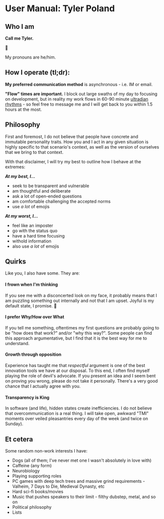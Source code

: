 # User Manual: Tyler Poland

## Who I am

**Call me Tyler.** 

👋  

My pronouns are he/him.

## How I operate (tl;dr):

**My preferred communication method** is asynchronous - i.e. IM or email.

**"Flow" times are important.**  I block out large swaths of my day to focusing on development, but in reality my work flows in 60-90 minute [ultradian rhythms](https://www.fastcompany.com/3013188/why-you-need-to-unplug-every-90-minutes) - so feel free to message me and I will get back to you within 1.5 hours at the most.

## **Philosophy**

First and foremost, I do not believe that people have concrete and immutable personality traits. How you and I act in any given situation is highly specific to that scenario's context, as well as the version of ourselves that we bring to that context. 

With that disclaimer, I will try my best to outline how I behave at the extremes:

***At my best, I...***
- seek to be transparent and vulnerable
- am thoughtful and deliberate
- ask a lot of open-ended questions
- am comfortable challenging the accepted norms
- use _a lot_ of emojis

***At my worst, I...***
- feel like an imposter
- go with the status quo
- have a hard time focusing
- withold information
- also use _a lot_ of emojis

## Quirks
Like you, I also have some. They are:

#### **I frown when I'm thinking**  
If you see me with a disconcerted look on my face, it probably means that I am puzzling something out internally and not that I am upset. Joyful is my default state, I promise. 🙂

#### **I prefer Why/How over What**
 If you tell me something, oftentimes my first questions are probably going to be "how does that work?" and/or "why this way?". Some people can find this approach argumentative, but I find that it is the best way for me to understand.

#### **Growth through opposition** 
Experience has taught me that _respectful_ argument is one of the best innovation tools we have at our disposal. To this end, I often find myself playing the role of devil's advocate. If you present an idea and I seem bent on proving you wrong, please do not take it personally. There's a very good chance that I actually agree with you.

#### **Transparency is King** 
In software (and life), hidden states create inefficiencies. I do not believe that overcommunication is a real thing. I will take open, awkward "TMI" moments over veiled pleasantries every day of the week (and twice on Sunday).

## **Et cetera**

Some random non-work interests I have:
- Dogs (all of them; I've never met one I wasn't absolutely in love with)
- Caffeine (any form)
- Neurobiology
- Playing supporting roles
- PC games with deep tech trees and massive grind requirements - Valheim, 7 Days to Die, Medieval Dynasty, etc
- Hard sci-fi books/movies
- Music that pushes speakers to their limit - filthy dubstep, metal, and so on
- Political philosophy
- Lists